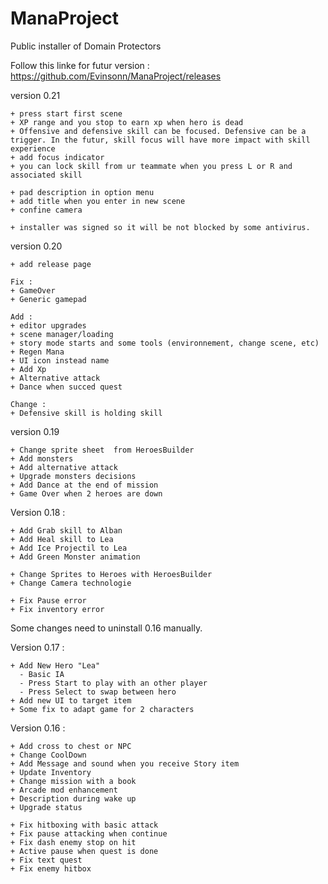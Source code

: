 # ManaProject
Public installer of Domain Protectors

Follow this linke for futur version :
https://github.com/Evinsonn/ManaProject/releases


version 0.21
```
+ press start first scene
+ XP range and you stop to earn xp when hero is dead
+ Offensive and defensive skill can be focused. Defensive can be a trigger. In the futur, skill focus will have more impact with skill experience
+ add focus indicator
+ you can lock skill from ur teammate when you press L or R and associated skill

+ pad description in option menu
+ add title when you enter in new scene
+ confine camera 

+ installer was signed so it will be not blocked by some antivirus.
```

version 0.20
```
+ add release page

Fix :
+ GameOver
+ Generic gamepad

Add :
+ editor upgrades
+ scene manager/loading 
+ story mode starts and some tools (environnement, change scene, etc)
+ Regen Mana
+ UI icon instead name
+ Add Xp 
+ Alternative attack
+ Dance when succed quest

Change :
+ Defensive skill is holding skill

```

version 0.19
```
+ Change sprite sheet  from HeroesBuilder
+ Add monsters
+ Add alternative attack
+ Upgrade monsters decisions
+ Add Dance at the end of mission
+ Game Over when 2 heroes are down
```

Version 0.18 :
```
+ Add Grab skill to Alban
+ Add Heal skill to Lea
+ Add Ice Projectil to Lea
+ Add Green Monster animation

+ Change Sprites to Heroes with HeroesBuilder
+ Change Camera technologie

+ Fix Pause error
+ Fix inventory error
```

Some changes need to uninstall 0.16 manually.

Version 0.17 :
```
+ Add New Hero "Lea"
  - Basic IA
  - Press Start to play with an other player
  - Press Select to swap between hero
+ Add new UI to target item
+ Some fix to adapt game for 2 characters
```

Version 0.16 :
```
+ Add cross to chest or NPC
+ Change CoolDown
+ Add Message and sound when you receive Story item
+ Update Inventory
+ Change mission with a book
+ Arcade mod enhancement
+ Description during wake up
+ Upgrade status

+ Fix hitboxing with basic attack
+ Fix pause attacking when continue
+ Fix dash enemy stop on hit
+ Active pause when quest is done
+ Fix text quest
+ Fix enemy hitbox
```
